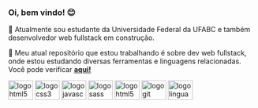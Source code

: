 ### Oi, bem vindo! 😊

<div>
  <p>🏫 Atualmente sou estudante da Universidade Federal da UFABC e também desenvolvedor web fullstack em construção.</p>
  <p>🌟 Meu atual repositório que estou trabalhando é sobre dev web fullstack, onde estou estudando diversas ferramentas e linguagens relacionadas. Você pode verificar <a href="https://github.com/gilmarcarlos-developer/projetos-de-estudos-frontend-2022"><b>aqui!</b></a></p>
</div>

<div style="display: inline-block;">
  <img align="center" alt="logo html5" width="50" height="40" src="https://cdn.jsdelivr.net/gh/devicons/devicon/icons/html5/html5-plain-wordmark.svg" />
  <img align="center" alt="logo css3" width="50" height="40" src="https://cdn.jsdelivr.net/gh/devicons/devicon/icons/css3/css3-original-wordmark.svg" />
  <img align="center" alt="logo javascript" width="50" height="40" src="https://cdn.jsdelivr.net/gh/devicons/devicon/icons/javascript/javascript-original.svg" />
  <img align="center" alt="logo sass" width="50" height="40" src="https://cdn.jsdelivr.net/gh/devicons/devicon/icons/sass/sass-original.svg" />
  <img align="center" alt="logo html5" width="50" height="40" src="https://cdn.jsdelivr.net/gh/devicons/devicon/icons/bootstrap/bootstrap-original.svg" />
  <img align="center" alt="logo git" width="50" height="40" src="https://cdn.jsdelivr.net/gh/devicons/devicon/icons/git/git-original.svg" />
  <img align="center" alt="logo linguagem c" width="50" height="40" src="https://cdn.jsdelivr.net/gh/devicons/devicon/icons/c/c-original.svg" />
</div>
